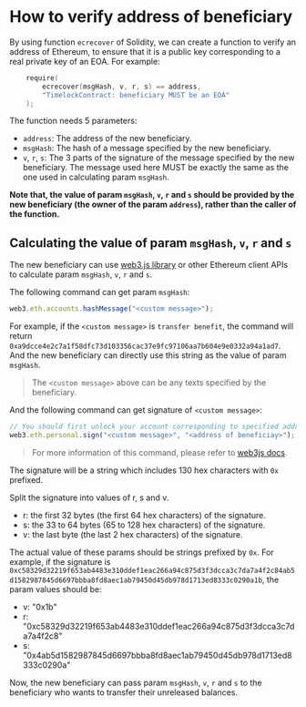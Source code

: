 # How to verify address of beneficiary

By using function `ecrecover` of Solidity, we can create a function to verify an address of Ethereum, to ensure that it is a public key corresponding to a real private key of an EOA. For example:

```c++
    require(
        ecrecover(msgHash, v, r, s) == address,
        "TimelockContract: beneficiary MUST be an EOA"
    );
```

The function needs 5 parameters:

* `address`: The address of the new beneficiary.
* `msgHash`: The hash of a message specified by the new beneficiary.
* `v`, `r`, `s`: The 3 parts of the signature of the message specified by the new beneficiary. The message used here MUST be exactly the same as the one used in calculating param `msgHash`.

**Note that, the value of param `msgHash`, `v`, `r` and `s` should be provided by the new beneficiary (the owner of the param `address`), rather than the caller of the function.**

## Calculating the value of param `msgHash`, `v`, `r` and `s`

The new beneficiary can use [web3.js library](https://web3js.readthedocs.io/en/v1.2.11) or other Ethereum client APIs to calculate param `msgHash`, `v`, `r` and `s`.

The following command can get param `msgHash`:

```js
web3.eth.accounts.hashMessage("<custom message>");
```

For example, if the `<custom message>` is `transfer benefit`, the command will return `0xa9dcce4e2c7a1f58dfc73d103356cac37e9fc97106aa7b604e9e0332a94a1ad7`. And the new beneficiary can directly use this string as the value of param `msgHash`.

> The `<custom message>` above can be any texts specified by the beneficiary.

And the following command can get signature of `<custom message>`:

```js
// You should first unlock your account corresponding to specified address at your web3 provider before running this command
web3.eth.personal.sign("<custom message>", "<address of beneficiay>");
```

> For more information of this command, please refer to [web3js docs](https://web3js.readthedocs.io/en/v1.2.11/web3-eth-personal.html#sign).

The signature will be a string which includes 130 hex characters with `0x` prefixed.

Split the signature into values of r, s and v.

* r: the first 32 bytes (the first 64 hex characters) of the signature.
* s: the 33 to 64 bytes (65 to 128 hex characters) of the signature.
* v: the last byte (the last 2 hex characters) of the signature.

The actual value of these params should be strings prefixed by `0x`. For example, if the signature is `0xc58329d32219f653ab4483e310ddef1eac266a94c875d3f3dcca3c7da7a4f2c84ab5d1582987845d6697bbba8fd8aec1ab79450d45db978d1713ed8333c0290a1b`, the param values should be:

* v: "0x1b"
* r: "0xc58329d32219f653ab4483e310ddef1eac266a94c875d3f3dcca3c7da7a4f2c8"
* s: "0x4ab5d1582987845d6697bbba8fd8aec1ab79450d45db978d1713ed8333c0290a"

Now, the new beneficiary can pass param `msgHash`, `v`, `r` and `s` to the beneficiary who wants to transfer their unreleased balances.
